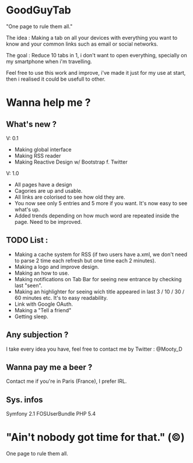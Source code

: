 GoodGuyTab
==========

"One page to rule them all."

The idea : Making a tab on all your devices with everything you want to know and your common links such as email or social networks.

The goal : Reduce 10 tabs in 1, i don't want to open everything, specially on my smartphone when i'm travelling.

Feel free to use this work and improve, i've made it just for my use at start, then i realised it could be usefull to other.



Wanna help me ?
===============

What's new ?
------------

V: 0.1
- Making global interface
- Making RSS reader
- Making Reactive Design w/ Bootstrap f. Twitter

V: 1.0
- All pages have a design
- Cagories are up and usable.
- All links are colorised to see how old they are.
- You now see only 5 entries and 5 more if you want. It's now easy to see what's up.
- Added trends depending on how much word are repeated inside the page. Need to be improved.

TODO List :
-----------

- Making a cache system for RSS (if two users have a.xml, we don't need to parse 2 time each refresh but one time each 2 minutes).
- Making a logo and improve design.
- Making an how to use.
- Making notifications on Tab Bar for seeing new entrance by checking last "seen".
- Making an highlighter for seeing wich title appeared in last 3 / 10 / 30 / 60 minutes etc. It's to easy readability.
- Link with Google OAuth.
- Making a "Tell a friend"
- Getting sleep.


Any subjection ?
----------------

I take every idea you have, feel free to contact me by Twitter : @Mooty_D


Wanna pay me a beer ?
---------------------

Contact me if you're in Paris (France), I prefer IRL.

Sys. infos
----------

Symfony 2.1
FOSUserBundle
PHP 5.4

"Ain't nobody got time for that." (©)
=======
One page to rule them all.
